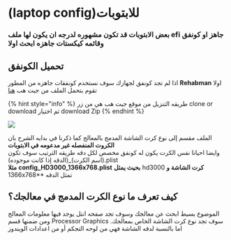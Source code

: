 # \(laptop config\)للابتوبات

### بعض الابتوبات قد تكون مشهوره لدرجه ان يكون لها ملف efi جاهز او كونفق وقائمه كيكستات **جاهزه ابحث اولا**

## تحميل الكونفق

  
اذا لم تجد كونفق لجهازك سوف نستخدم كونفقات جاهزه من المطور **Rehabman** اولا تقوم بتحمل الملف من جيت هب [هنا](https://github.com/RehabMan/OS-X-Clover-Laptop-Config)

{% hint style="info" %}
طريقه التنزيل من موقع جيت هب هي من زر clone or download ثم اختيار download Zip
{% endhint %}

![](../.gitbook/assets/image%20%2850%29.png)

الملف مقسم إلى نوع كرت الشاشة المدمج بالمعالج كما ذكرنا في بدايه الشرح بان **الكروت المنفصله غير مدعومه في الابتوبات**  
وايضا احيانا نفس الكرت يكون له كونفق مخصص لكل دقه طريقه الترتيب سوف تكون \(اسم الكرت\)\_\(الدقه إذا كانت موجوده\).plist  
**مثلا** **config\_HD3000\_1366x768.plist** **بحيث يمثل** hd3000 **كرت الشاشة و** 1366x768\*\* تمثل الدقه

## كيف تعرف ما نوع الكرت المدمج في معالجك؟

 الموضوع بسيط ابحث عن معالجك وسوف تجد صفحه انتل يوجد فيها معلومات المعالج ومن ضمنها قسم Processor Graphics سوف تجد نوع كرت الشاشة الخاص بمعالجك. اما بالنسبة لدقه الشاشة فهي من لوحه التجكم أو من اعدادات الويندوز

